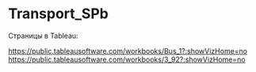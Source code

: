 # Transport_SPb
Страницы в Tableau: 

https://public.tableausoftware.com/workbooks/Bus_1?:showVizHome=no
https://public.tableausoftware.com/workbooks/3_92?:showVizHome=no
